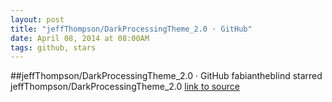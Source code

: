 ```yaml
---
layout: post
title: "jeffThompson/DarkProcessingTheme_2.0 · GitHub"
date: April 08, 2014 at 08:00AM
tags: github, stars
---
```

##jeffThompson/DarkProcessingTheme_2.0 · GitHub
fabiantheblind starred jeffThompson/DarkProcessingTheme_2.0
[link to source](http://ift.tt/1mXuxJ8) 
